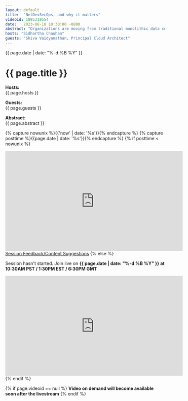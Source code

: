 ```yaml
---
layout: default
title:  "NetDevSecOps, and why it matters"
videoid: 1895319554
date:   2023-08-10 10:30:00 -0800
abstract: "Organizations are moving from traditional monolithic data center networks to an agile application programming interface (API)-driven cloud network. As a result, customers are looking for a secure and automated way to make changes to their cloud network infrastructure. In this session we will cover the modern practices of NetDevSecOps in AWS and how it will benefit organizations to build, configure and manage networks. You will see a live demo on how to inject network security and compliance as part of CI/CD pipelines and perform automated vulnerability management in networking at scale. You will leave this session understanding how to confidently release changes to your network infrastructure while maintaining the highest levels of security, auditing and compliance."
hosts: "Sidhartha Chauhan"
guests: "Shiva Vaidyanathan, Principal Cloud Architect"
---
```

<div class="content-area">
  <span class="date">{{ page.date | date: "%-d %B %Y" }}</span>

  <h1>{{ page.title }}</h1>

  <p><b>Hosts:</b><br>{{ page.hosts }}</p>
  <p><b>Guests:</b><br>{{ page.guests }}</p>
  <div class="abstract">
    <b>Abstract:</b><br>{{ page.abstract }}
  </div>

  {% capture nowunix %}{{'now' | date: '%s'}}{% endcapture %}
  {% capture posttime %}{{page.date | date: '%s'}}{% endcapture %}
  {% if posttime < nowunix %}   
    <div class="video-container">
      <iframe src="https://player.twitch.tv/?video={{ page.videoid }}&parent=www.theroutingloop.net&parent=127.0.0.1&autoplay=false" height="315" width="560" allowfullscreen="" frameborder="0"></iframe>
    </div>
    <a href="https://pulse.aws/survey/6ONETCNV" class="button">Session Feedback/Content Suggestions</a>
  {% else %}
    <p>Session hasn't started. Join live on <b>{{ page.date | date: "%-d %B %Y" }} at 10:30AM PST / 1:30PM EST / 6:30PM GMT</b></p>
    <div class="video-container">
      <iframe src="https://player.twitch.tv/?channel=aws&parent=www.theroutingloop.net&parent=127.0.0.1&autoplay=false" height="315" width="560" allowfullscreen="" frameborder="0"></iframe>
    </div>
  {% endif %}

  {% if page.videoid == null %}
    <b>Video on demand will become available soon after the livestream</b>
  {% endif %}
</div>
